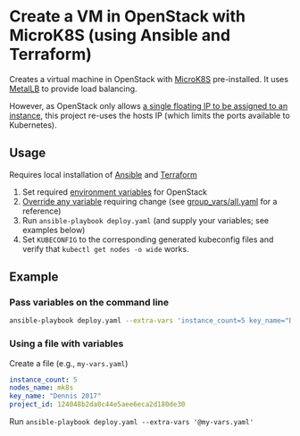 # Create a VM in OpenStack with MicroK8S (using Ansible and Terraform)

Creates a virtual machine in OpenStack with [MicroK8S](https://microk8s.io/) pre-installed. It uses [MetalLB](https://metallb.universe.tf/) to provide load balancing.

However, as OpenStack only allows [a single floating IP to be assigned to an instance](https://ask.openstack.org/en/question/11901/how-to-configure-multiple-floating-ip-for-one-instance/), this project re-uses the hosts IP (which limits the ports available to Kubernetes).

## Usage

Requires local installation of [Ansible](https://www.ansible.com/) and [Terraform](https://www.terraform.io/)

1. Set required [environment variables](https://www.google.com/search?q=openstack+client+environment+variables) for OpenStack
2. [Override any variable](https://docs.ansible.com/ansible/latest/user_guide/playbooks_variables.html#defining-variables-at-runtime) requiring change (see [group_vars/all.yaml](group_vars/all.yaml) for a reference)
3. Run `ansible-playbook deploy.yaml` (and supply your variables; see examples below)
4. Set `KUBECONFIG` to the corresponding generated kubeconfig files and verify that `kubectl get nodes -o wide` works.

## Example

### Pass variables on the command line

```bash
ansible-playbook deploy.yaml --extra-vars 'instance_count=5 key_name="Dennis 2017"'
```

### Using a file with variables

Create a file (e.g., `my-vars.yaml`)

```yaml
instance_count: 5
nodes_name: mk8s
key_name: "Dennis 2017"
project_id: 124048b2da0c44e5aee6eca2d180de30
```

Run `ansible-playbook deploy.yaml --extra-vars '@my-vars.yaml'`
